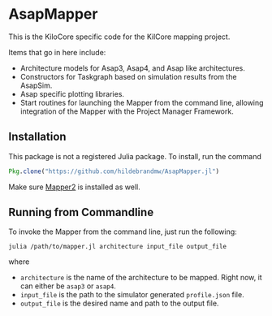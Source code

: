 # AsapMapper

This is the KiloCore specific code for the KilCore mapping project.

Items that go in here include:

* Architecture models for Asap3, Asap4, and Asap like architectures.
* Constructors for Taskgraph based on simulation results from the AsapSim.
* Asap specific plotting libraries.
* Start routines for launching the Mapper from the command line, allowing 
    integration of the Mapper with the Project Manager Framework.

## Installation

This package is not a registered Julia package. To install, run the command
```julia
Pkg.clone("https://github.com/hildebrandmw/AsapMapper.jl")
```

Make sure [Mapper2](https://github.com/hildebrandmw/Mapper2.jl) is installed
as well.

## Running from Commandline
To invoke the Mapper from the command line, just run the following:

```
julia /path/to/mapper.jl architecture input_file output_file
```
where
* `architecture` is the name of the architecture to be mapped. Right now, it
    can either be `asap3` or `asap4`.
* `input_file` is the path to the simulator generated `profile.json` file.
* `output_file` is the desired name and path to the output file.
